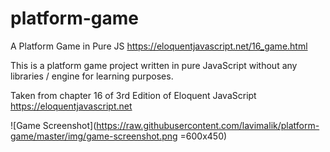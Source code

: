 # platform-game
A Platform Game in Pure JS 
https://eloquentjavascript.net/16_game.html

This is a platform game project written in pure JavaScript without any libraries / engine for learning purposes.

Taken from chapter 16 of 3rd Edition of Eloquent JavaScript https://eloquentjavascript.net

![Game Screenshot](https://raw.githubusercontent.com/lavimalik/platform-game/master/img/game-screenshot.png =600x450)
